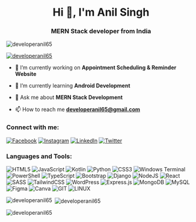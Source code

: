 <h1 align="center">Hi 👋, I'm Anil Singh</h1>
<h3 align="center">MERN Stack developer from India</h3>

<p align="left"> <img src="https://komarev.com/ghpvc/?username=developeranil65&label=Profile%20views&color=0e75b6&style=flat" alt="developeranil65" /> </p>

<p align="left"> <a href="https://twitter.com/developeranil65" target="blank"><img src="https://img.shields.io/twitter/follow/developeranil65?logo=twitter&style=for-the-badge" alt="developeranil65" /></a> </p>

- 🔭 I’m currently working on **Appointment Scheduling & Reminder Website**

- 🌱 I’m currently learning **Android Development**

- 💬 Ask me about **MERN Stack Development**

- 📫 How to reach me **developeranil65@gmail.com**

<h3 align="left">Connect with me:</h3>
<p align="left">

[![Facebook](https://img.shields.io/badge/Facebook-%231877F2.svg?logo=Facebook&logoColor=white)](https://facebook.com/profile.php?id=100085224248844) [![Instagram](https://img.shields.io/badge/Instagram-%23E4405F.svg?logo=Instagram&logoColor=white)](https://instagram.com/anil____me) [![LinkedIn](https://img.shields.io/badge/LinkedIn-%230077B5.svg?logo=linkedin&logoColor=white)](https://linkedin.com/in/anil-singh-ln) [![Twitter](https://img.shields.io/badge/Twitter-%231DA1F2.svg?logo=Twitter&logoColor=white)](https://twitter.com/developeranil65) 

<h3 align="left">Languages and Tools:</h3>

![HTML5](https://img.shields.io/badge/html5-%23E34F26.svg?style=for-the-badge&logo=html5&logoColor=white) ![JavaScript](https://img.shields.io/badge/javascript-%23323330.svg?style=for-the-badge&logo=javascript&logoColor=%23F7DF1E) ![Kotlin](https://img.shields.io/badge/kotlin-%237F52FF.svg?style=for-the-badge&logo=kotlin&logoColor=white) ![Python](https://img.shields.io/badge/python-3670A0?style=for-the-badge&logo=python&logoColor=ffdd54) ![CSS3](https://img.shields.io/badge/css3-%231572B6.svg?style=for-the-badge&logo=css3&logoColor=white) ![Windows Terminal](https://img.shields.io/badge/Windows%20Terminal-%234D4D4D.svg?style=for-the-badge&logo=windows-terminal&logoColor=white) ![PowerShell](https://img.shields.io/badge/PowerShell-%235391FE.svg?style=for-the-badge&logo=powershell&logoColor=white) ![TypeScript](https://img.shields.io/badge/typescript-%23007ACC.svg?style=for-the-badge&logo=typescript&logoColor=white) ![Bootstrap](https://img.shields.io/badge/bootstrap-%238511FA.svg?style=for-the-badge&logo=bootstrap&logoColor=white) ![Django](https://img.shields.io/badge/django-%23092E20.svg?style=for-the-badge&logo=django&logoColor=white) ![NodeJS](https://img.shields.io/badge/node.js-6DA55F?style=for-the-badge&logo=node.js&logoColor=white) ![React](https://img.shields.io/badge/react-%2320232a.svg?style=for-the-badge&logo=react&logoColor=%2361DAFB) ![SASS](https://img.shields.io/badge/SASS-hotpink.svg?style=for-the-badge&logo=SASS&logoColor=white) ![TailwindCSS](https://img.shields.io/badge/tailwindcss-%2338B2AC.svg?style=for-the-badge&logo=tailwind-css&logoColor=white) ![WordPress](https://img.shields.io/badge/WordPress-%23117AC9.svg?style=for-the-badge&logo=WordPress&logoColor=white) ![Express.js](https://img.shields.io/badge/express.js-%23404d59.svg?style=for-the-badge&logo=express&logoColor=%2361DAFB) ![MongoDB](https://img.shields.io/badge/MongoDB-%234ea94b.svg?style=for-the-badge&logo=mongodb&logoColor=white) ![MySQL](https://img.shields.io/badge/mysql-%2300000f.svg?style=for-the-badge&logo=mysql&logoColor=white) ![Figma](https://img.shields.io/badge/figma-%23F24E1E.svg?style=for-the-badge&logo=figma&logoColor=white) ![Canva](https://img.shields.io/badge/Canva-%2300C4CC.svg?style=for-the-badge&logo=Canva&logoColor=white) ![GIT](https://img.shields.io/badge/Git-fc6d26?style=for-the-badge&logo=git&logoColor=white) ![LINUX](https://img.shields.io/badge/Linux-FCC624?style=for-the-badge&logo=linux&logoColor=black)


<p><img align="left" src="https://github-readme-stats.vercel.app/api/top-langs?username=developeranil65&show_icons=true&locale=en&layout=compact" alt="developeranil65" /></p>

<p>&nbsp;<img align="center" src="https://github-readme-stats.vercel.app/api?username=developeranil65&show_icons=true&locale=en" alt="developeranil65" /></p>

<p><img align="center" src="https://github-readme-streak-stats.herokuapp.com/?user=developeranil65&" alt="developeranil65" /></p>

